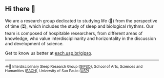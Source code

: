 ## Hi there 👋

We are a research group dedicated to studying life (🌱) from the perspective of time (⏳), which includes the study of sleep and biological rhythms. Our team is composed of hospitable researchers, from different areas of knowledge, who value interdisciplinarity and horizontality in the discussion and development of science.

Get to know us better at [each.usp.br/gipso](http://each.usp.br/gipso).

---

<sub>☀️🌙 Interdisciplinary Sleep Research Group ([GIPSO](http://each.usp.br/gipso)), School of Arts, Sciences and Humanities ([EACH](http://each.usp.br/)), University of Sao Paulo ([USP](http://usp.br/))</sub>
